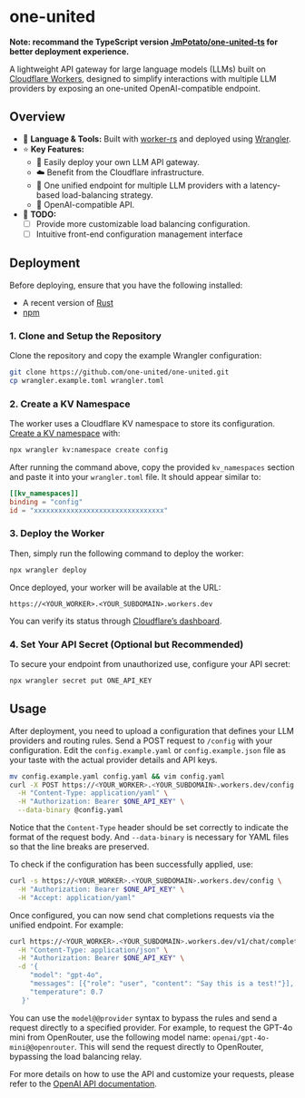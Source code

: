 # one-united

**Note: recommand the TypeScript version [JmPotato/one-united-ts](https://github.com/JmPotato/one-united-ts) for better deployment experience.**

A lightweight API gateway for large language models (LLMs) built on [Cloudflare Workers](https://workers.cloudflare.com), designed to simplify interactions with multiple LLM providers by exposing an one-united OpenAI-compatible endpoint.

## Overview

- 🦀 **Language & Tools:** Built with [worker-rs](https://github.com/cloudflare/workers-rs) and deployed using [Wrangler](https://developers.cloudflare.com/workers/wrangler).
- ⭐ **Key Features:**
  - 🤖 Easily deploy your own LLM API gateway.
  - ☁️ Benefit from the Cloudflare infrastructure.
  - 🔄 One unified endpoint for multiple LLM providers with a latency-based load-balancing strategy.
  - 🔑 OpenAI-compatible API.
- 🚧 **TODO:**
  - [ ] Provide more customizable load balancing configuration.
  - [ ] Intuitive front-end configuration management interface

## Deployment

Before deploying, ensure that you have the following installed:

- A recent version of [Rust](https://rustup.rs)
- [npm](https://docs.npmjs.com/downloading-and-installing-node-js-and-npm)

### 1. Clone and Setup the Repository

Clone the repository and copy the example Wrangler configuration:

```bash
git clone https://github.com/one-united/one-united.git
cp wrangler.example.toml wrangler.toml
```

### 2. Create a KV Namespace

The worker uses a Cloudflare KV namespace to store its configuration. [Create a KV namespace](https://developers.cloudflare.com/workers/wrangler/commands/#kv-namespace-create) with:

```bash
npx wrangler kv:namespace create config
```

After running the command above, copy the provided `kv_namespaces` section and paste it into your `wrangler.toml` file. It should appear similar to:

```toml
[[kv_namespaces]]
binding = "config"
id = "xxxxxxxxxxxxxxxxxxxxxxxxxxxxxxxx"
```

### 3. Deploy the Worker

Then, simply run the following command to deploy the worker:

```bash
npx wrangler deploy
```

Once deployed, your worker will be available at the URL:

```
https://<YOUR_WORKER>.<YOUR_SUBDOMAIN>.workers.dev
```

You can verify its status through [Cloudflare’s dashboard](https://dash.cloudflare.com).

### 4. Set Your API Secret (Optional but Recommended)

To secure your endpoint from unauthorized use, configure your API secret:

```bash
npx wrangler secret put ONE_API_KEY
```

## Usage

After deployment, you need to upload a configuration that defines your LLM providers and routing rules. Send a POST request to `/config` with your configuration. Edit the `config.example.yaml` or `config.example.json` file as your taste with the actual provider details and API keys.

```bash
mv config.example.yaml config.yaml && vim config.yaml
curl -X POST https://<YOUR_WORKER>.<YOUR_SUBDOMAIN>.workers.dev/config \
  -H "Content-Type: application/yaml" \
  -H "Authorization: Bearer $ONE_API_KEY" \
  --data-binary @config.yaml
```

Notice that the `Content-Type` header should be set correctly to indicate the format of the request body. And `--data-binary` is necessary for YAML files so that the line breaks are preserved.

To check if the configuration has been successfully applied, use:

```bash
curl -s https://<YOUR_WORKER>.<YOUR_SUBDOMAIN>.workers.dev/config \
  -H "Authorization: Bearer $ONE_API_KEY" \
  -H "Accept: application/yaml"
```

Once configured, you can now send chat completions requests via the unified endpoint. For example:

```bash
curl https://<YOUR_WORKER>.<YOUR_SUBDOMAIN>.workers.dev/v1/chat/completions \
  -H "Content-Type: application/json" \
  -H "Authorization: Bearer $ONE_API_KEY" \
  -d '{
     "model": "gpt-4o",
     "messages": [{"role": "user", "content": "Say this is a test!"}],
     "temperature": 0.7
   }'
```

You can use the `model@@provider` syntax to bypass the rules and send a request directly to a specified provider. For example, to request the GPT-4o mini from OpenRouter, use the following model name: `openai/gpt-4o-mini@@openrouter`. This will send the request directly to OpenRouter, bypassing the load balancing relay.

For more details on how to use the API and customize your requests, please refer to the [OpenAI API documentation](https://beta.openai.com/docs/api-reference/introduction).
